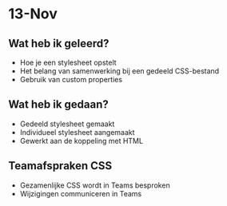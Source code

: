 # 13-Nov
## Wat heb ik geleerd?
- Hoe je een stylesheet opstelt
- Het belang van samenwerking bij een gedeeld CSS-bestand
- Gebruik van custom properties

## Wat heb ik gedaan?
- Gedeeld stylesheet gemaakt
- Individueel stylesheet aangemaakt
- Gewerkt aan de koppeling met HTML

## Teamafspraken CSS
- Gezamenlijke CSS wordt in Teams besproken
- Wijzigingen communiceren in Teams
